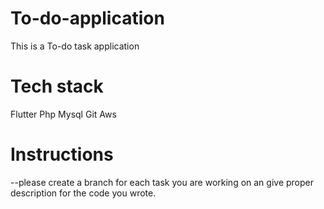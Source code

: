# To-do-application
This is a To-do task application 
# Tech stack
Flutter
Php
Mysql
Git
Aws

# Instructions
--please create a branch for each task you are working on an give proper description for the code you wrote.


